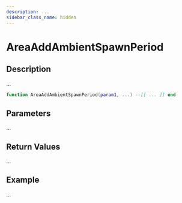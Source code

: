 ```yaml
---
description: ...
sidebar_class_name: hidden
---
```


# AreaAddAmbientSpawnPeriod

## Description

...

```lua
function AreaAddAmbientSpawnPeriod(param1, ...) --[[ ... ]] end
```

## Parameters

...

## Return Values

...

## Example

...

